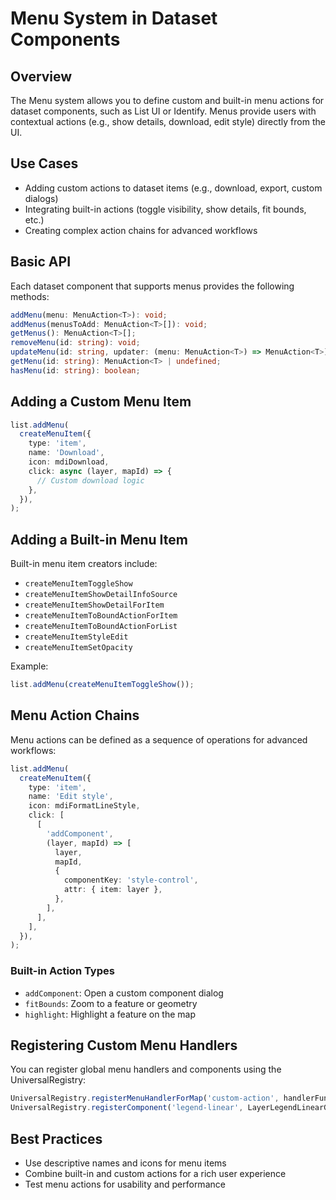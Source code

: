 # Menu System in Dataset Components

## Overview

The Menu system allows you to define custom and built-in menu actions for dataset components, such as List UI or Identify. Menus provide users with contextual actions (e.g., show details, download, edit style) directly from the UI.

## Use Cases

- Adding custom actions to dataset items (e.g., download, export, custom dialogs)
- Integrating built-in actions (toggle visibility, show details, fit bounds, etc.)
- Creating complex action chains for advanced workflows

## Basic API

Each dataset component that supports menus provides the following methods:

```typescript
addMenu(menu: MenuAction<T>): void;
addMenus(menusToAdd: MenuAction<T>[]): void;
getMenus(): MenuAction<T>[];
removeMenu(id: string): void;
updateMenu(id: string, updater: (menu: MenuAction<T>) => MenuAction<T>): void;
getMenu(id: string): MenuAction<T> | undefined;
hasMenu(id: string): boolean;
```

## Adding a Custom Menu Item

```typescript
list.addMenu(
  createMenuItem({
    type: 'item',
    name: 'Download',
    icon: mdiDownload,
    click: async (layer, mapId) => {
      // Custom download logic
    },
  }),
);
```

## Adding a Built-in Menu Item

Built-in menu item creators include:

- `createMenuItemToggleShow`
- `createMenuItemShowDetailInfoSource`
- `createMenuItemShowDetailForItem`
- `createMenuItemToBoundActionForItem`
- `createMenuItemToBoundActionForList`
- `createMenuItemStyleEdit`
- `createMenuItemSetOpacity`

Example:

```typescript
list.addMenu(createMenuItemToggleShow());
```

## Menu Action Chains

Menu actions can be defined as a sequence of operations for advanced workflows:

```typescript
list.addMenu(
  createMenuItem({
    type: 'item',
    name: 'Edit style',
    icon: mdiFormatLineStyle,
    click: [
      [
        'addComponent',
        (layer, mapId) => [
          layer,
          mapId,
          {
            componentKey: 'style-control',
            attr: { item: layer },
          },
        ],
      ],
    ],
  }),
);
```

### Built-in Action Types

- `addComponent`: Open a custom component dialog
- `fitBounds`: Zoom to a feature or geometry
- `highlight`: Highlight a feature on the map

## Registering Custom Menu Handlers

You can register global menu handlers and components using the UniversalRegistry:

```typescript
UniversalRegistry.registerMenuHandlerForMap('custom-action', handlerFunction);
UniversalRegistry.registerComponent('legend-linear', LayerLegendLinearGradient);
```

## Best Practices

- Use descriptive names and icons for menu items
- Combine built-in and custom actions for a rich user experience
- Test menu actions for usability and performance
